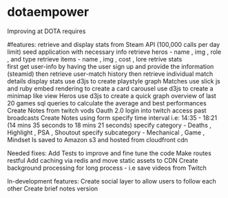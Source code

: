 # dotaempower

Improving at DOTA requires

  #features: 
    retrieve and display stats from Steam API (100,000 calls per day limit)
      seed application with necessary info
        retrieve heros - name , img , role , and type
        retrieve items - name , img , cost , lore
      retrive stats  
        first get user-info by having the user sign up and provide the information (steamid)
        then retrieve user-match history
        then retrieve individual match details
      display stats
        use d3js to create playstyle graph
        Matches
          use slick js and ruby embed rendering to create a card carousel
          use d3js to create a minimap like view
        Heros
          use d3js to create a quick graph overview of last 20 games
          sql queries to calculate the average and best performances
    Create Notes from twitch vods
      Oauth 2.0 login into twitch
        access past broadcasts
      Create Notes using form
        specify time interval i.e: 14:35 - 18:21 (14 mins 35 seconds to 18 mins 21 seconds)
        specify category - Deaths , Highlight , PSA , Shoutout
          specify subcategory - Mechanical , Game , Mindset
      Is saved to Amazon s3 and hosted from cloudfront cdn


  Needed fixes:
    Add Tests to improve and fine tune the code
    Make routes restful
    Add caching via redis and move static assets to CDN
    Create background processing for long process - i.e save videos from Twitch

  In-development features:
    Create social layer to allow users to follow each other
    Create brief notes version

